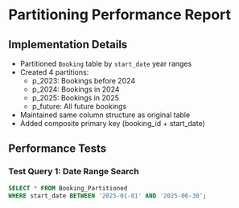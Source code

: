 # Partitioning Performance Report

## Implementation Details
- Partitioned `Booking` table by `start_date` year ranges
- Created 4 partitions:
  - p_2023: Bookings before 2024
  - p_2024: Bookings in 2024
  - p_2025: Bookings in 2025
  - p_future: All future bookings
- Maintained same column structure as original table
- Added composite primary key (booking_id + start_date)

## Performance Tests

### Test Query 1: Date Range Search
```sql
SELECT * FROM Booking_Partitioned
WHERE start_date BETWEEN '2025-01-01' AND '2025-06-30';